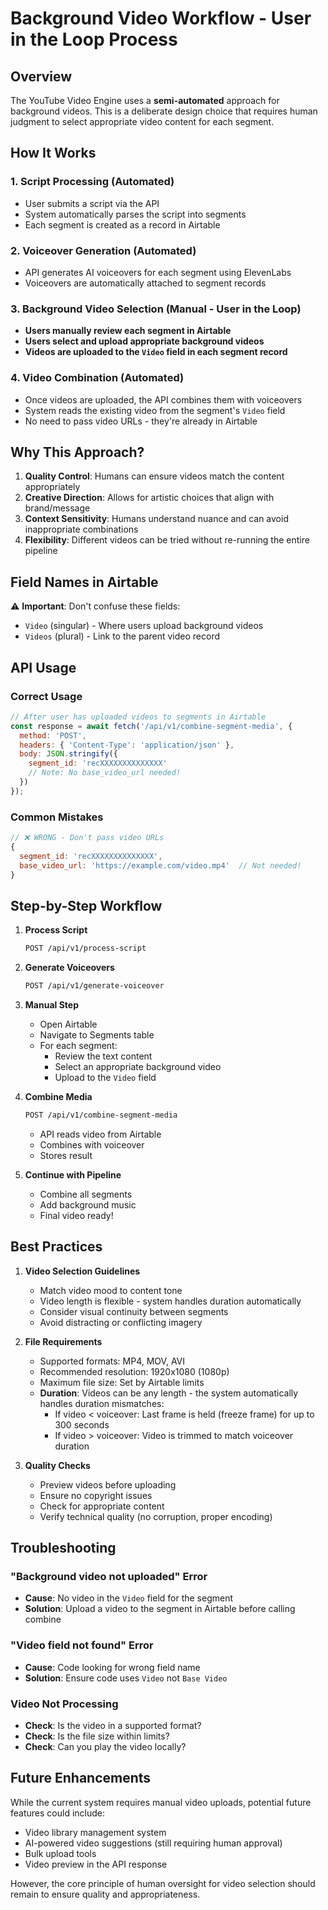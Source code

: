 # Background Video Workflow - User in the Loop Process

## Overview

The YouTube Video Engine uses a **semi-automated** approach for background videos. This is a deliberate design choice that requires human judgment to select appropriate video content for each segment.

## How It Works

### 1. Script Processing (Automated)
- User submits a script via the API
- System automatically parses the script into segments
- Each segment is created as a record in Airtable

### 2. Voiceover Generation (Automated)
- API generates AI voiceovers for each segment using ElevenLabs
- Voiceovers are automatically attached to segment records

### 3. Background Video Selection (Manual - User in the Loop)
- **Users manually review each segment in Airtable**
- **Users select and upload appropriate background videos**
- **Videos are uploaded to the `Video` field in each segment record**

### 4. Video Combination (Automated)
- Once videos are uploaded, the API combines them with voiceovers
- System reads the existing video from the segment's `Video` field
- No need to pass video URLs - they're already in Airtable

## Why This Approach?

1. **Quality Control**: Humans can ensure videos match the content appropriately
2. **Creative Direction**: Allows for artistic choices that align with brand/message
3. **Context Sensitivity**: Humans understand nuance and can avoid inappropriate combinations
4. **Flexibility**: Different videos can be tried without re-running the entire pipeline

## Field Names in Airtable

⚠️ **Important**: Don't confuse these fields:

- `Video` (singular) - Where users upload background videos
- `Videos` (plural) - Link to the parent video record

## API Usage

### Correct Usage
```javascript
// After user has uploaded videos to segments in Airtable
const response = await fetch('/api/v1/combine-segment-media', {
  method: 'POST',
  headers: { 'Content-Type': 'application/json' },
  body: JSON.stringify({
    segment_id: 'recXXXXXXXXXXXXXX'
    // Note: No base_video_url needed!
  })
});
```

### Common Mistakes
```javascript
// ❌ WRONG - Don't pass video URLs
{
  segment_id: 'recXXXXXXXXXXXXXX',
  base_video_url: 'https://example.com/video.mp4'  // Not needed!
}
```

## Step-by-Step Workflow

1. **Process Script**
   ```bash
   POST /api/v1/process-script
   ```

2. **Generate Voiceovers**
   ```bash
   POST /api/v1/generate-voiceover
   ```

3. **Manual Step**
   - Open Airtable
   - Navigate to Segments table
   - For each segment:
     - Review the text content
     - Select an appropriate background video
     - Upload to the `Video` field

4. **Combine Media**
   ```bash
   POST /api/v1/combine-segment-media
   ```
   - API reads video from Airtable
   - Combines with voiceover
   - Stores result

5. **Continue with Pipeline**
   - Combine all segments
   - Add background music
   - Final video ready!

## Best Practices

1. **Video Selection Guidelines**
   - Match video mood to content tone
   - Video length is flexible - system handles duration automatically
   - Consider visual continuity between segments
   - Avoid distracting or conflicting imagery

2. **File Requirements**
   - Supported formats: MP4, MOV, AVI
   - Recommended resolution: 1920x1080 (1080p)
   - Maximum file size: Set by Airtable limits
   - **Duration**: Videos can be any length - the system automatically handles duration mismatches:
     - If video < voiceover: Last frame is held (freeze frame) for up to 300 seconds
     - If video > voiceover: Video is trimmed to match voiceover duration

3. **Quality Checks**
   - Preview videos before uploading
   - Ensure no copyright issues
   - Check for appropriate content
   - Verify technical quality (no corruption, proper encoding)

## Troubleshooting

### "Background video not uploaded" Error
- **Cause**: No video in the `Video` field for the segment
- **Solution**: Upload a video to the segment in Airtable before calling combine

### "Video field not found" Error
- **Cause**: Code looking for wrong field name
- **Solution**: Ensure code uses `Video` not `Base Video`

### Video Not Processing
- **Check**: Is the video in a supported format?
- **Check**: Is the file size within limits?
- **Check**: Can you play the video locally?

## Future Enhancements

While the current system requires manual video uploads, potential future features could include:

- Video library management system
- AI-powered video suggestions (still requiring human approval)
- Bulk upload tools
- Video preview in the API response

However, the core principle of human oversight for video selection should remain to ensure quality and appropriateness.
